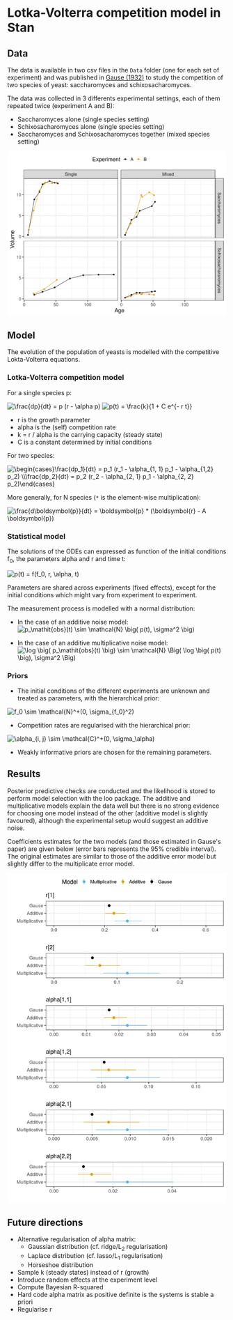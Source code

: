 # Lotka-Volterra competition model in Stan

## Data

The data is available in two csv files in the `Data` folder (one for each set of experiment) and was published in [Gause (1932)](http://jeb.biologists.org/content/jexbio/9/4/389.full.pdf) to study the competition of two species of yeast: saccharomyces and schixosacharomyces.

The data was collected in 3 differents experimental settings, each of them repeated twice (experiment A and B):
- Saccharomyces alone (single species setting)
- Schixosacharomyces alone (single species setting)
- Saccharomyces and Schixosacharomyces together (mixed species setting)

![data](Data/data.jpg)

## Model

The evolution of the population of yeasts is modelled with the competitive Lokta-Volterra equations.

### Lotka-Volterra competition model

For a single species p:

<img src="https://latex.codecogs.com/svg.latex?\frac{dp}{dt}&space;=&space;p&space;(r&space;-&space;\alpha&space;p)" title="\frac{dp}{dt} = p (r - \alpha p)" />

<img src="https://latex.codecogs.com/svg.latex?p(t)&space;=&space;\frac{k}{1&space;&plus;&space;C&space;e^{-&space;r&space;t}}" title="p(t) = \frac{k}{1 + C e^{- r t}}" />

- r is the growth parameter
- alpha is the (self) competition rate
- k = r / alpha is the carrying capacity (steady state)
- C is a constant determined by initial conditions

For two species:

<img src="https://latex.codecogs.com/svg.latex?\begin{cases}\frac{dp_1}{dt}&space;=&space;p_1&space;(r_1&space;-&space;\alpha_{1,&space;1}&space;p_1&space;-&space;\alpha_{1,2}&space;p_2)&space;\\\frac{dp_2}{dt}&space;=&space;p_2&space;(r_2&space;-&space;\alpha_{2,&space;1}&space;p_1&space;-&space;\alpha_{2,&space;2}&space;p_2)\end{cases}" title="\begin{cases}\frac{dp_1}{dt} = p_1 (r_1 - \alpha_{1, 1} p_1 - \alpha_{1,2} p_2) \\\frac{dp_2}{dt} = p_2 (r_2 - \alpha_{2, 1} p_1 - \alpha_{2, 2} p_2)\end{cases}" />

More generally, for N species (`*` is the element-wise multiplication):

<img src="https://latex.codecogs.com/svg.latex?\frac{d\boldsymbol{p}}{dt}&space;=&space;\boldsymbol{p}&space;*&space;(\boldsymbol{r}&space;-&space;A&space;\boldsymbol{p})" title="\frac{d\boldsymbol{p}}{dt} = \boldsymbol{p} * (\boldsymbol{r} - A \boldsymbol{p})" />

### Statistical model

The solutions of the ODEs can expressed as function of the initial conditions f<sub>0</sub>, the parameters alpha and r and time t:

<img src="https://latex.codecogs.com/svg.latex?p(t)&space;=&space;f(f_0,&space;r,&space;\alpha,&space;t)" title="p(t) = f(f_0, r, \alpha, t)" />

Parameters are shared across experiments (fixed effects), except for the initial conditions which might vary from experiment to experiment.

The measurement process is modelled with a normal distribution:
- In the case of an additive noise model: <img src="https://latex.codecogs.com/svg.latex?p_\mathit{obs}(t)&space;\sim&space;\mathcal{N}&space;\big(&space;p(t),&space;\sigma^2&space;\big)" title="p_\mathit{obs}(t) \sim \mathcal{N} \big( p(t), \sigma^2 \big)" />

- In the case of an additive multiplicative noise model: <img src="https://latex.codecogs.com/svg.latex?\log&space;\big(&space;p_\mathit{obs}(t)&space;\big)&space;\sim&space;\mathcal{N}&space;\Big(&space;\log&space;\big(&space;p(t)&space;\big),&space;\sigma^2&space;\Big)" title="\log \big( p_\mathit{obs}(t) \big) \sim \mathcal{N} \Big( \log \big( p(t) \big), \sigma^2 \Big)" />

### Priors

- The initial conditions of the different experiments are unknown and treated as parameters, with the hierarchical prior:

<img src="https://latex.codecogs.com/svg.latex?f_0&space;\sim&space;\mathcal{N}^&plus;(0,&space;\sigma_{f_0}^2)" title="f_0 \sim \mathcal{N}^+(0, \sigma_{f_0}^2)" />

- Competition rates are regularised with the hierarchical prior:

<img src="https://latex.codecogs.com/svg.latex?\alpha_{i,&space;j}&space;\sim&space;\mathcal{C}^&plus;(0,&space;\sigma_\alpha)" title="\alpha_{i, j} \sim \mathcal{C}^+(0, \sigma_\alpha)" />

- Weakly informative priors are chosen for the remaining parameters.

## Results

Posterior predictive checks are conducted and the likelihood is stored to perform model selection with the loo package.
The additive and multiplicative models explain the data well but there is no strong evidence for choosing one model instead of the other (additive model is slightly favoured), although the experimental setup would suggest an additive noise.

Coefficients estimates for the two models (and those estimated in Gause's paper) are given below (error bars represents the 95% credible interval).
The original estimates are similar to those of the additive error model but slightly differ to the multiplicate error model.

![coefficient estimates](results.jpg)

## Future directions

- Alternative regularisation of alpha matrix:
  - Gaussian distribution (cf. ridge/L<sub>2</sub> regularisation)
  - Laplace distribution (cf. lasso/L<sub>1</sub> regularisation)
  - Horseshoe distribution
- Sample k (steady states) instead of r (growth)
- Introduce random effects at the experiment level
- Compute Bayesian R-squared
- Hard code alpha matrix as positive definite is the systems is stable a priori
- Regularise r
